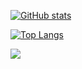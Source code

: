 
[![GitHub stats](https://github-readme-stats.vercel.app/api?username=VittorioGarretto&show_icons=true&theme=tokyonight)](https://github.com/anuraghazra/github-readme-stats)

[![Top Langs](https://github-readme-stats.vercel.app/api/top-langs/?username=VittorioGarretto&layout=compact&theme=tokyonight&include_forks=true)](https://github.com/anuraghazra/github-readme-stats)

![](https://github-profile-summary-cards.vercel.app/api/cards/profile-details?username=VittorioGarretto&theme=tokyonight)

<!--
**VittorioGarretto/VittorioGarretto** is a ✨ _special_ ✨ repository because its `README.md` (this file) appears on your GitHub profile.

Here are some ideas to get you started:

- 🔭 I’m currently working on ...
- 🌱 I’m currently learning ...
- 👯 I’m looking to collaborate on ...
- 🤔 I’m looking for help with ...
- 💬 Ask me about ...
- 📫 How to reach me: ...
- 😄 Pronouns: ...
- ⚡ Fun fact: ...
-->
